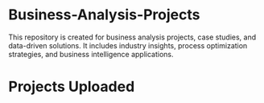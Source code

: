 # Business-Analysis-Projects

This repository is created for business analysis projects, case studies, and data-driven solutions. It includes industry insights, process optimization strategies, and business intelligence applications.

# Projects Uploaded


